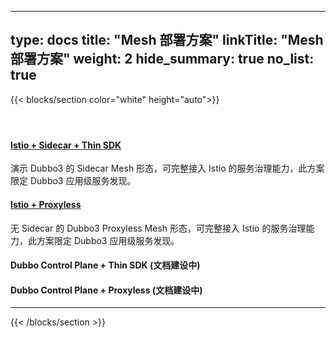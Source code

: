 
---
type: docs
title: "Mesh 部署方案"
linkTitle: "Mesh 部署方案"
weight: 2
hide_summary: true
no_list: true
---

{{< blocks/section color="white" height="auto">}}
<div class="td-content list-page">
    <div class="lead"></div><header class="article-meta">
    </header><div class="row">
    <div class="col-sm col-md-6 mb-4 mb-md-0">
        <div class="h-100 card shadow" href="#">
            <div class="card-body">
                <h4 class="card-title">
                    <a href='{{< relref "./dubbo-mesh/" >}}'>Istio + Sidecar + Thin SDK</a>
                </h4>
                <p>演示 Dubbo3 的 Sidecar Mesh 形态，可完整接入 Istio 的服务治理能力，此方案限定 Dubbo3 应用级服务发现。</p>
            </div>
        </div>
    </div>
    <div class="col-sm col-md-6 mb-4 mb-md-0">
        <div class="h-100 card shadow">
            <div class="card-body">
                <h4 class="card-title">
                    <a href='{{< relref "./dubbo-mesh/" >}}'>Istio + Proxyless</a>
                </h4>
                <p>无 Sidecar 的 Dubbo3 Proxyless Mesh 形态，可完整接入 Istio 的服务治理能力，此方案限定 Dubbo3 应用级服务发现。</p>
            </div>
        </div>
    </div>
    <div class="col-sm col-md-6 mb-4 mb-md-0">
        <div class="h-100 card shadow">
            <div class="card-body">
                <h4 class="card-title">
<!--                     <a href='{{< relref "./dubbo-mesh/" >}}'>Dubbo Control Plane + Thin SDK (TBD)</a> -->
                    <p>Dubbo Control Plane + Thin SDK (文档建设中)</p>
                </h4>
                <p></p>
            </div>
        </div>
    </div>
    <div class="col-sm col-md-6 mb-4 mb-md-0">
        <div class="h-100 card shadow">
            <div class="card-body">
                <h4 class="card-title">
<!--                     <a href='{{< relref "./dubbo-mesh/" >}}'>Dubbo Control Plane + Proxyless (TBD)</a> -->
                    <p>Dubbo Control Plane + Proxyless (文档建设中)</p>
                </h4>
                <p></p>
            </div>
        </div>
    </div>

</div>
<hr>
</div>

{{< /blocks/section >}}